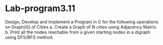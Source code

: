 # Lab-program3.11
Design, Develop and Implement a Program in C for the following operations on Graph(G) of Cities
a. Create a Graph of N cities using Adjacency Matrix.
b. Print all the nodes reachable from a given starting nodes in a digraph using DFS/BFS method.
